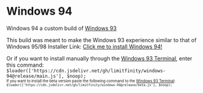 # Windows 94<br>
Windows 94 a custom build of [Windows 93](http://www.windows93.net)

This build was meant to make the Windows 93 experience similar to that of Windows 95/98
Installer Link: [Click me to install Windows 94!](http://www.windows93.net/#!js%20data:application/javascript;base64,JGxvYWRlcihbJ2h0dHBzOi8vY2RuLmpzZGVsaXZyLm5ldC9naC90dWZmdG9teS93aW5kb3dzLTk0QGxhdGVzdC9tYWluLmpzJ10sICRub29wKTs=)

Or if you want to install manually through the [Windows 93 Terminal](http://www.windows93.net/#!terminal), enter this command: `$loader(['https://cdn.jsdelivr.net/gh/limitfinity/windows-94@release/main.js'], $noop);`<br>
<sub><sup>If you want to install the beta version paste the following command to the [Windows 93 Terminal](http://www.windows93.net/#!terminal): `$loader(['https://cdn.jsdelivr.net/gh/limitfinity/windows-94@release/beta.js'], $noop);`</sup></sub>
